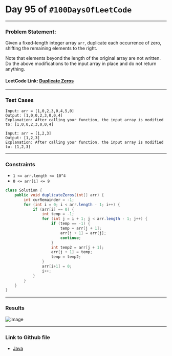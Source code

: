 # Day 95 of `#100DaysOfLeetCode`

___
### Problem Statement:  
Given a fixed-length integer array `arr`, duplicate each occurrence of zero, shifting the remaining elements to the right.

Note that elements beyond the length of the original array are not written. Do the above modifications to the input array in place and do not return anything.

#### LeetCode Link: [Duplicate Zeros](https://leetcode.com/problems/duplicate-zeros/description/)
___


### Test Cases
```
Input: arr = [1,0,2,3,0,4,5,0]
Output: [1,0,0,2,3,0,0,4]
Explanation: After calling your function, the input array is modified to: [1,0,0,2,3,0,0,4]
```
```
Input: arr = [1,2,3]
Output: [1,2,3]
Explanation: After calling your function, the input array is modified to: [1,2,3]
```
___

### Constraints 
* `1 <= arr.length <= 10^4`
* `0 <= arr[i] <= 9`

```java
class Solution {
    public void duplicateZeros(int[] arr) {
        int curRemainder = -1;
        for (int i = 0; i < arr.length - 1; i++) {
            if (arr[i] == 0) {
                int temp = -1;
                for (int j = i + 1; j < arr.length - 1; j++) {
                    if (temp == -1) {
                        temp = arr[j + 1];
                        arr[j + 1] = arr[j];
                        continue;
                    }
                    int temp2 = arr[j + 1];
                    arr[j + 1] = temp;
                    temp = temp2;
                }
                arr[i+1] = 0;
                i++;
            }
        }
    }
}
```
___
### Results
![image](https://github.com/studentdevelops/100DaysOfLeetCode/assets/31382363/f4fdd387-d107-4940-9d50-32e2fa57f423)


___

### Link to Github file  
* [Java](https://github.com/studentdevelops/100DaysOfLeetCode/blob/58b514c4f0e5b987fb1d80fddda6fffc279fc805/Day95_Duplicate_Zeros/code.java)
